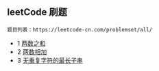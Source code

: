 ## leetCode 刷题


    题目列表：https://leetcode-cn.com/problemset/all/

- 1 [两数之和](./两数之和.md)
- 2 [两数相加](./两数相加.md)
- 3 [无重复字符的最长子串](./无重复字符的最长子串.md)